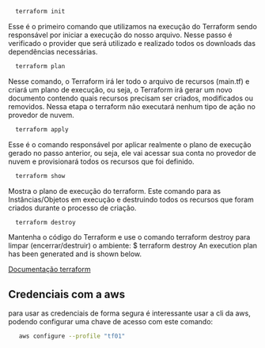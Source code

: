 ```bash
  terraform init
```
Esse é o primeiro comando que utilizamos na execução do Terraform sendo responsável por iniciar a execução do nosso arquivo. Nesse passo é verificado o provider que será utilizado e realizado todos os downloads das dependências necessárias.

```bash
  terraform plan
```
Nesse comando, o Terraform irá ler todo o arquivo de recursos (main.tf) e criará um plano de execução, ou seja, o Terraform irá gerar um novo documento contendo quais recursos precisam ser criados, modificados ou removidos. Nessa etapa o terraform não executará nenhum tipo de ação no provedor de nuvem.

```bash
  terraform apply
```
Esse é o comando responsável por aplicar realmente o plano de execução gerado no passo anterior, ou seja, ele vai acessar sua conta no provedor de nuvem e provisionará todos os recursos que foi definido.

```bash
  terraform show
```
Mostra o plano de execução do terraform. Este comando para as Instâncias/Objetos em execução e destruindo todos os recursos que foram criados durante o processo de criação.

```bash
  terraform destroy
```
Mantenha o código do Terraform e use o comando terraform destroy para limpar (encerrar/destruir) o ambiente: $ terraform destroy An execution plan has been generated and is shown below.

[Documentação terraform](https://registry.terraform.io/)

## Credenciais com a aws

para usar as credenciais de forma segura é interessante usar a cli da aws, podendo configurar uma chave de acesso com este comando:

```bash
   aws configure --profile "tf01"
```